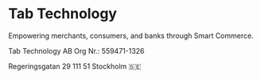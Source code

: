 # Tab Technology

Empowering merchants, consumers, and banks through Smart Commerce.


Tab Technology AB
Org Nr.: 559471-1326

Regeringsgatan 29
111 51
Stockholm 🇸🇪
